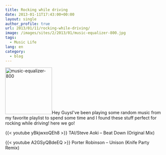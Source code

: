 ```yaml
---
title: Rocking while driving
date: 2013-01-11T17:43:00+00:00
layout: single
author_profile: true
url: 2013/01/11/rocking-while-driving/
image: /images/sites/2/2013/01/music-equalizer-800.jpg
tags:
  - Music Life
lang: en
category: 
  - blog
---
```

[<img class="alignright size-thumbnail wp-image-136" alt="music-equalizer-800" src="/images/2013/01/music-equalizer-800-150x150.jpg" width="150" height="150" />](/images/2013/01/music-equalizer-800.jpg)Hey GuysI've been playing some random music from my favorite playlist to spend some time and I found these stuff perfect for rocking while driving! here we go!

{{< youtube yBkjwxoQEh8 >}}
TAI/Steve Aoki – Beat Down (Original Mix)

{{< youtube A2GSyQBdeEQ >}}
Porter Robinson – Unison (Knife Party Remix)
